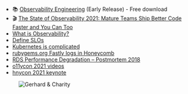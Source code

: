 - 📚 [Observability Engineering](https://info.honeycomb.io/observability-engineering-oreilly-book-preview-0) (Early Release) - Free download
- 🎬 [The State of Observability 2021: Mature Teams Ship Better Code Faster and You Can Too](https://www.youtube.com/watch?v=W3UU2lsQDoo)
- [What is Observability?](https://www.honeycomb.io/what-is-observability/)
- [Define SLOs](https://www.honeycomb.io/slo/)
- [Kubernetes is complicated](https://www.honeycomb.io/kubernetes/)
- [rubygems.org Fastly logs in Honeycomb](https://ui.honeycomb.io/ruby-together/datasets/rubygems.org)
- [RDS Performance Degradation – Postmortem 2018](https://www.honeycomb.io/blog/rds-performance-degradation-postmortem/)
- [o11ycon 2021 videos](https://www.youtube.com/watch?v=GlVstLKIYUY&list=PLlmOKTb2JQLOk9jn3wUjh8iK5q1pZSL-3)
- [hnycon 2021 keynote](https://www.youtube.com/watch?v=EJai7CbV9mY&list=PLlmOKTb2JQLM-mfuucJ2VXY2_SDp9pe6E)

<figure class="richtext-figure richtext-figure--full">
  <img src="https://changelog-assets.s3.amazonaws.com/shipit/shipit-11--charity-majors.jpg" alt="Gerhard & Charity" loading="lazy">
</figure>